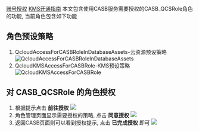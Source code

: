 [账号授权](https://cloud.tencent.com/document/product/1303/48429) [KMS开通指南](https://cloud.tencent.com/document/product/1303/48491)
本文包含使用CASB服务需要授权的CASB_QCSRole角色的功能, 当前角色包含如下功能
## 角色预设策略
1. QcloudAccessForCASBRoleInDatabaseAssets-云资源预设策略
![QcloudAccessForCASBRoleInDatabaseAssets](https://qcloudimg.tencent-cloud.cn/raw/74d870a77b62161b14fbfc5775871d46.jpg)
2. QcloudKMSAccessForCASBRole-KMS预设策略
![QcloudKMSAccessForCASBRole](https://qcloudimg.tencent-cloud.cn/raw/f001b806c4f6699462324f7653806ea9.jpg)

## 对 CASB_QCSRole 的角色授权
1. 根据提示点击 **前往授权** ![](https://qcloudimg.tencent-cloud.cn/raw/bd137f9368c6f790c343ef971e596614.jpg)
2. 角色管理页面显示需要授权的策略, 点击 **同意授权** ![](https://qcloudimg.tencent-cloud.cn/raw/7dddddec8dda334c1310557431f4aebb.jpg)
3. 返回CASB页面则可以看到授权提示, 点击 **已完成授权** 即可 ![](https://qcloudimg.tencent-cloud.cn/raw/a85ca8abcf302702d8bd267b62707613.jpg)
